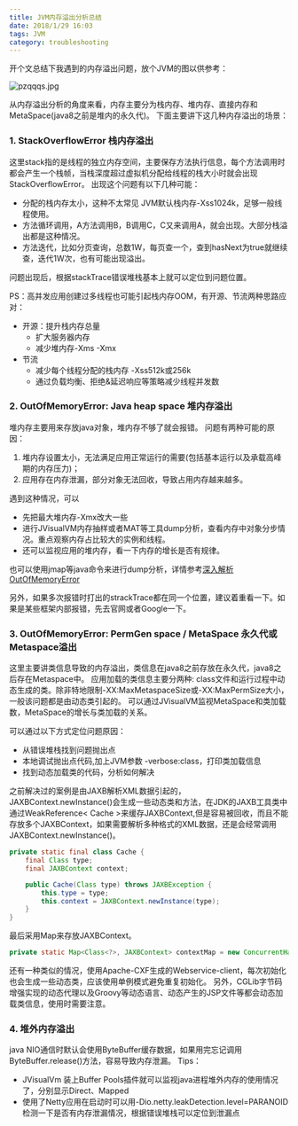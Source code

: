 ```yaml
---
title: JVM内存溢出分析总结
date: 2018/1/29 16:03
tags: JVM
category: troubleshooting
---
```

开个文总结下我遇到的内存溢出问题，放个JVM的图以供参考：

![pzqqqs.jpg](https://s1.ax1x.com/2018/01/29/pzqqqs.jpg)

从内存溢出分析的角度来看，内存主要分为栈内存、堆内存、直接内存和MetaSpace(java8之前是堆内的永久代)。
下面主要讲下这几种内存溢出的场景：
### 1. StackOverflowError 栈内存溢出
这里stack指的是线程的独立内存空间，主要保存方法执行信息，每个方法调用时都会产生一个栈帧，当栈深度超过虚拟机分配给线程的栈大小时就会出现StackOverflowError。
出现这个问题有以下几种可能：
- 分配的栈内存太小，这种不太常见 JVM默认栈内存-Xss1024k，足够一般线程使用。
- 方法循环调用，A方法调用B，B调用C，C又来调用A，就会出现。大部分栈溢出都是这种情况。
- 方法迭代，比如分页查询，总数1W，每页查一个，查到hasNext为true就继续查，迭代1W次，也有可能出现溢出。

问题出现后，根据stackTrace错误堆栈基本上就可以定位到问题位置。

PS：高并发应用创建过多线程也可能引起栈内存OOM，有开源、节流两种思路应对：
- 开源：提升栈内存总量
  * 扩大服务器内存
  * 减少堆内存-Xms -Xmx
- 节流
  * 减少每个线程分配的栈内存 -Xss512k或256k 
  * 通过负载均衡、拒绝&延迟响应等策略减少线程并发数

### 2. OutOfMemoryError: Java heap space 堆内存溢出
堆内存主要用来存放java对象，堆内存不够了就会报错。
问题有两种可能的原因：
1. 堆内存设置太小，无法满足应用正常运行的需要(包括基本运行以及承载高峰期的内存压力)；
2. 应用存在内存泄漏，部分对象无法回收，导致占用内存越来越多。


遇到这种情况，可以
- 先把最大堆内存-Xmx改大一些
- 进行JVisualVM内存抽样或者MAT等工具dump分析，查看内存中对象分步情况。重点观察内存占比较大的实例和线程。
- 还可以监视应用的堆内存，看一下内存的增长是否有规律。

也可以使用jmap等java命令来进行dump分析，详情参考[深入解析OutOfMemoryError](http://shenzhang.github.io/blog/2014/04/24/understanding-out-of-memory-error/)

另外，如果多次报错时打出的strackTrace都在同一个位置，建议着重看一下。如果是某些框架内部报错，先去官网或者Google一下。


### 3. OutOfMemoryError: PermGen space / MetaSpace 永久代或Metaspace溢出

这里主要讲类信息导致的内存溢出，类信息在java8之前存放在永久代，java8之后存在Metaspace中。
应用加载的类信息主要分两种: class文件和运行过程中动态生成的类。除非特地限制-XX:MaxMetaspaceSize或-XX:MaxPermSize大小，一般该问题都是由动态类引起的。
可以通过JVisualVM监视MetaSpace和类加载数，MetaSpace的增长与类加载的关系。

可以通过以下方式定位问题原因：
- 从错误堆栈找到问题抛出点
- 本地调试抛出点代码,加上JVM参数 -verbose:class，打印类加载信息
- 找到动态加载类的代码，分析如何解决

之前解决过的案例是由JAXB解析XML数据引起的，JAXBContext.newInstance()会生成一些动态类和方法，在JDK的JAXB工具类中通过WeakReference< Cache >来缓存JAXBContext,但是容易被回收，而且不能存放多个JAXBContext，如果需要解析多种格式的XML数据，还是会经常调用JAXBContext.newInstance()。
````java
private static final class Cache {
    final Class type;
    final JAXBContext context;

    public Cache(Class type) throws JAXBException {
        this.type = type;
        this.context = JAXBContext.newInstance(type);
    }
}    
````
最后采用Map来存放JAXBContext。
````java
private static Map<Class<?>, JAXBContext> contextMap = new ConcurrentHashMap<>();

````
还有一种类似的情况，使用Apache-CXF生成的Webservice-client，每次初始化也会生成一些动态类，应该使用单例模式避免重复初始化。
另外，CGLib字节码增强实现的动态代理以及Groovy等动态语言、动态产生的JSP文件等都会动态加载类信息，使用时需要注意。
### 4. 堆外内存溢出
java NIO通信时默认会使用ByteBuffer缓存数据，如果用完忘记调用ByteBuffer.release()方法，容易导致内存泄漏。
Tips：
- JVisualVm 装上Buffer Pools插件就可以监视java进程堆外内存的使用情况了，分别显示Direct、Mapped
- 使用了Netty应用在启动时可以用-Dio.netty.leakDetection.level=PARANOID 检测一下是否有内存泄漏情况，根据错误堆栈可以定位到泄漏点

